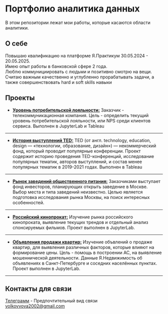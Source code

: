 # Портфолио аналитика данных
В этом репозитории лежат мои работы, которые касаются области аналитики.
## О себе
Повышаю квалификацию на платформе Я.Практикум 30.05.2024 - 20.05.2025. <br>
Имею опыт работы в банковской сфере 2 года. <br>
Люблю коммунициировать с людьми и позитивно смотрю на вещи.  <br>
Считаю важным качественно и углубленно прорабатывать задачи, а также совершенствовать hard и soft skills навыки 
## Проекты 
- [**Уровень потребительской лояльности:**](https://github.com/V-Volkow/portfolio_data_analyst/tree/main/%D0%A3%D1%80%D0%BE%D0%B2%D0%B5%D0%BD%D1%8C%20%D0%BF%D0%BE%D1%82%D1%80%D0%B5%D0%B1%D0%B8%D1%82%D0%B5%D0%BB%D1%8C%D1%81%D0%BA%D0%BE%D0%B9%20%D0%BB%D0%BE%D1%8F%D0%BB%D1%8C%D0%BD%D0%BE%D1%81%D1%82%D0%B8) Заказчик - телекоммуникационная компания. Цель - определить текущий уровень потребительской лояльности, или NPS среди клиентов сервиса. Выполнен в JupyterLab и Tableau
---
- [**История выступлений TED:**](https://github.com/V-Volkow/portfolio_data_analyst/tree/main/%D0%98%D1%81%D1%82%D0%BE%D1%80%D0%B8%D1%8F%20%D0%B2%D1%8B%D1%81%D1%82%D1%83%D0%BF%D0%BB%D0%B5%D0%BD%D0%B8%D0%B9%20TED) TED (от англ. technology, education, design — «технологии, образование, дизайн») — некоммерческий фонд, который проводит популярные конференции. Проект содержит историю проведения TED-конференций, исследование популярных тематик, авторов выступлений, и состав менее популярных тематик в 2019-2021 годах. Выполнен в Tableau
---
- [**Рынок заведений общественного питания:**](https://github.com/V-Volkow/portfolio_data_analyst/tree/main/%D0%A0%D1%8B%D0%BD%D0%BE%D0%BA%20%D0%B7%D0%B0%D0%B2%D0%B5%D0%B4%D0%B5%D0%BD%D0%B8%D0%B9%20%D0%BE%D0%B1%D1%89%D0%B5%D1%81%D1%82%D0%B2%D0%B5%D0%BD%D0%BD%D0%BE%D0%B3%D0%BE%20%D0%BF%D0%B8%D1%82%D0%B0%D0%BD%D0%B8%D1%8F) Заказчиками выступает фонд инвесторов, планирующих открыть заведение в Москве. Выбор места и типа заведений неизвестно. Целью является подготовка исследования рынка Москвы, на поиск интересных особенностей.
---
- [**Российский кинопрокат:**](https://github.com/V-Volkow/portfolio_data_analyst/tree/main/%D0%98%D1%81%D1%81%D0%BB%D0%B5%D0%B4%D0%BE%D0%B2%D0%B0%D0%BD%D0%B8%D0%B5%20%D1%80%D0%BE%D1%81%D1%81%D0%B8%D0%B9%D1%81%D0%BA%D0%BE%D0%B3%D0%BE%20%D0%BA%D0%B8%D0%BD%D0%BE%D0%BF%D1%80%D0%BE%D0%BA%D0%B0%D1%82%D0%B0) Изучение рынка российского кинопроката, выявление текущих трендов и отдельный анализ спонсируемых фильмов. Проект выполнен в JupyterLab.
---
- [**Объявления продажи квартир:**](https://github.com/V-Volkow/portfolio_data_analyst/tree/main/%D0%9E%D0%B1%D1%8A%D1%8F%D0%B2%D0%BB%D0%B5%D0%BD%D0%B8%D1%8F%20%D0%BE%20%D0%BF%D1%80%D0%BE%D0%B4%D0%B0%D0%B6%D0%B5%20%D0%BA%D0%B2%D0%B0%D1%80%D1%82%D0%B8%D1%80) Изучение объвлений о продаже квартир, для выявления различных факторов, которые влияют на формирование цены. Цель - помощь в построении АС, на выявление мошеннической деятельности. Данные Я.Недвижимость об объявлениях в Санкт-Петербурге и соседних населённых пунктах. Проект выполнен в JupyterLab.
---
## Контакты для связи
[Телеграмм](https://t.me/Volcheck0) - Предпочтительный вид связи <br>
volkovvova2002@gmail.com
